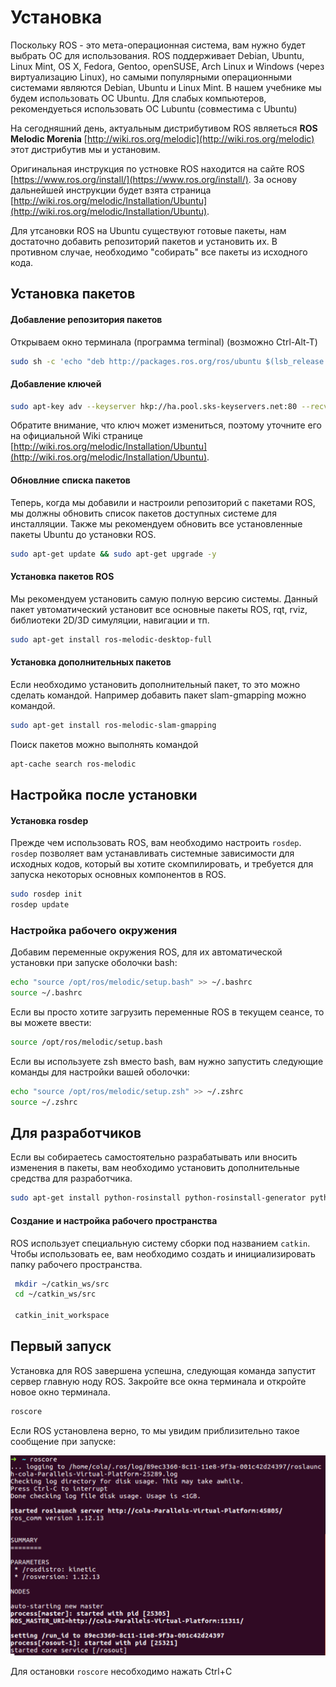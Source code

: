 # Установка

Поскольку ROS - это мета-операционная система, вам нужно будет выбрать ОС для использования. ROS поддерживает Debian, Ubuntu, Linux Mint, OS X, Fedora, Gentoo, openSUSE, Arch Linux и Windows \(через виртуализацию Linux\), но самыми популярными операционными системами являются Debian, Ubuntu и Linux Mint. В нашем учебнике мы будем использовать ОС Ubuntu. Для слабых компьютеров, рекомендуеться использовать ОС Lubuntu \(совместима с Ubuntu\) 

На сегодняшний день, актуальным дистрибутивом ROS являеться **ROS Melodic Morenia** [http://wiki.ros.org/melodic](http://wiki.ros.org/melodic) этот дистрибутив мы и установим.

Оригинальная инструкция по устновке ROS находится на сайте ROS [https://www.ros.org/install/](https://www.ros.org/install/). За основу дальнейшей инструкции будет взята страница [http://wiki.ros.org/melodic/Installation/Ubuntu](http://wiki.ros.org/melodic/Installation/Ubuntu). 

Для утсановки ROS на Ubuntu существуют готовые пакеты, нам достаточно добавить репозиторий пакетов и установить их. В противном случае, необходимо "собирать" все пакеты из исходного кода.

## Установка пакетов

#### Добавление репозитория пакетов

Открываем окно терминала \(программа terminal\) \(возможно Ctrl-Alt-T\)

```bash
sudo sh -c 'echo "deb http://packages.ros.org/ros/ubuntu $(lsb_release -sc) main" > /etc/apt/sources.list.d/ros-latest.list'
```

#### Добавление ключей

```bash
sudo apt-key adv --keyserver hkp://ha.pool.sks-keyservers.net:80 --recv-key 421C365BD9FF1F717815A3895523BAEEB01FA116
```

Обратите внимание, что ключ может измениться, поэтому уточните его на официальной Wiki странице [http://wiki.ros.org/melodic/Installation/Ubuntu](http://wiki.ros.org/melodic/Installation/Ubuntu).

#### Обновлние списка пакетов

Теперь, когда мы добавили и настроили репозиторий с пакетами ROS, мы должны обновить список пакетов доступных системе для инсталляции. Также мы рекомендуем обновить все установленные пакеты Ubuntu до установки ROS.

```bash
sudo apt-get update && sudo apt-get upgrade -y
```

#### Установка пакетов ROS

Мы рекомендуем установить самую полную версию системы. Данный пакет увтоматический установит все основные пакеты  ROS, rqt, rviz, библиотеки 2D/3D симуляции, навигации и тп.

```bash
sudo apt-get install ros-melodic-desktop-full
```

#### Установка дополнительных пакетов

Если необходимо установить дополнительный пакет, то это можно сделать командой. Например добавить пакет slam-gmapping можно командой.

```bash
sudo apt-get install ros-melodic-slam-gmapping
```

Поиск пакетов можно выполнять командой 

```bash
apt-cache search ros-melodic
```

## Настройка после установки

#### Установка rosdep

Прежде чем использовать ROS, вам необходимо настроить `rosdep`. `rosdep` позволяет вам  устанавливать системные зависимости для исходных кодов, который вы хотите скомпилировать, и требуется для запуска некоторых основных компонентов в ROS.

```bash
sudo rosdep init
rosdep update
```

### Настройка рабочего окружения

Добавим переменные окружения ROS, для их автоматической установки при запуске оболочки bash:

```bash
echo "source /opt/ros/melodic/setup.bash" >> ~/.bashrc
source ~/.bashrc
```

Если вы просто хотите загрузить переменные ROS в текущем сеансе, то вы можете ввести:

```bash
source /opt/ros/melodic/setup.bash
```

Если вы используете zsh вместо bash, вам нужно запустить следующие команды для настройки вашей оболочки:

```bash
echo "source /opt/ros/melodic/setup.zsh" >> ~/.zshrc
source ~/.zshrc
```

## Для разработчиков

Если вы собираетесь самостоятельно разрабатывать или вносить изменения в пакеты, вам необходимо установить дополнительные средства для разработчика. 

```bash
sudo apt-get install python-rosinstall python-rosinstall-generator python-wstool build-essential
```

#### Создание и настройка рабочего пространства

ROS использует специальную систему сборки под названием `catkin`. Чтобы использовать ее, вам необходимо создать и инициализировать папку рабочего пространства. 

```bash
 mkdir ~/catkin_ws/src
 cd ~/catkin_ws/src
 
 catkin_init_workspace
```

## Первый запуск

Установка для ROS завершена успешна, следующая команда запустит сервер главную ноду ROS. Закройте все окна терминала и откройте новое окно терминала. 

```bash
roscore
```

Если ROS установлена верно, то мы увидим приблизительно такое сообщение при запуске:

![](.gitbook/assets/roscore_run.png)

Для остановки `roscore` несобходимо нажать Ctrl+C 

